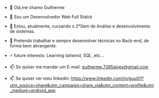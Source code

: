 - 👋 Olá,me chamo Guilherme 
- 👀 Sou um Desenvolvedor Web Full Stalck
- 🌱 Estou, atualmente, cursando o 2°Sem de Análise e desenvolvimento de sistemas.
- 💞️ Pretendo trabalhar e sempre desenvolver técnicas no Back-end, de forma bem abrangente.
- ⚡ future interests: Learning tailwind, SQL ,etc...

- 📫 Se quiser me mandar um E-mail: guilherme.7395alves@gmail.com
- 📫 Se quiser ver meu linkedin: https://www.linkedin.com/in/guui01?utm_source=share&utm_campaign=share_via&utm_content=profile&utm_medium=android_app
